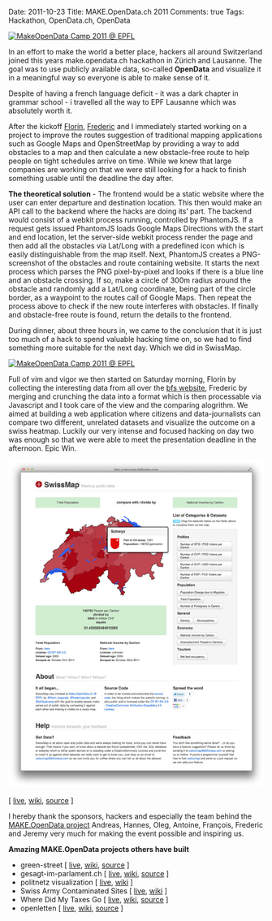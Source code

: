 Date: 2011-10-23
Title: MAKE.OpenData.ch 2011
Comments: true
Tags: Hackathon, OpenData.ch, OpenData

<p><a href="http://www.flickr.com/photos/agentcmos/6203132361/"
        title="MakeOpenData Camp 2011 @ EPFL by Philipp Küng, on Flickr"><img
            src="http://farm7.static.flickr.com/6153/6203132361_a01dca40de_b.jpg"
            alt="MakeOpenData Camp 2011 @ EPFL"></a></p>

<p>In an effort to make the world a better place, hackers all around Switzerland joined this years make.opendata.ch
    hackathon in Zürich and Lausanne. The goal was to use publicly available data, so-called <strong>OpenData</strong>
    and visualize it in a meaningful way so everyone is able to make sense of it.</p>

<p>Despite of having a french language deficit - it was a dark chapter in grammar school - i travelled all the way to
    EPF Lausanne which was absolutely worth it.</p>

<p>After the kickoff <a href="http://twitter.com/#!/florin_iorganda">Florin</a>, <a
        href="http://twitter.com/#!/FredericJacobs">Frederic</a> and I immediately started working on a project to
    improve the routes suggestion of traditional mapping applications such as Google Maps and OpenStreetMap by providing
    a way to add obstacles to a map and then calculate a new obstacle-free route to help people on tight schedules
    arrive on time. While we knew that large companies are working on that we were still looking for a hack to finish
    something usable until the deadline the day after.</p>

<p><strong>The theoretical solution</strong> - The frontend would be a static website where the user can enter departure
    and destination location. This then would make an API call to the backend where the hacks are doing its&#8217; part.
    The backend would consist of a webkit process running, controlled by PhantomJS. If a request gets issued PhantomJS
    loads Google Maps Directions with the start and end location, let the server-side webkit process render the page and
    then add all the obstacles via Lat/Long with a predefined icon which is easily distinguishable from the map itself.
    Next, PhantomJS creates a PNG-screenshot of the obstacles and route containing website. It starts the next process
    which parses the PNG pixel-by-pixel and looks if there is a blue line and an obstacle crossing. If so, make a circle
    of 300m radius around the obstacle and randomly add a Lat/Long coordinate, being part of the circle border, as a
    waypoint to the routes call of Google Maps. Then repeat the process above to check if the new route interferes with
    obstacles. If finally and obstacle-free route is found, return the details to the frontend.</p>

<p>During dinner, about three hours in, we came to the conclusion that it is just too much of a hack to spend valuable
    hacking time on, so we had to find something more suitable for the next day. Which we did in SwissMap.</p>

<p><a href="http://www.flickr.com/photos/agentcmos/6203706302/"
        title="MakeOpenData Camp 2011 @ EPFL by Philipp Küng, on Flickr"><img
            src="http://farm7.static.flickr.com/6153/6203706302_dbd6f92b8e_b.jpg"
            alt="MakeOpenData Camp 2011 @ EPFL"></a></p>

<p>Full of vim and vigor we then started on Saturday morning, Florin by collecting the interesting data from all over
    the <a href="http://www.bfs.admin.ch/">bfs website</a>, Frederic by merging and crunching the data into a format
    which is then processable via Javascript and I took care of the view and the comparing alogrithm. We aimed at
    building a web application where citizens and data-journalists can compare two different, unrelated datasets and
    visualize the outcome on a swiss heatmap. Luckily our very intense and focused hacking on day two was enough so that
    we were able to meet the presentation deadline in the afternoon. Epic Win.</p>

<p><img src="/images/2011/10/swissmap_screenshot.jpg" alt="SwissMap Screenshot" /></p>

<p>[ <a href="http://swissmap.bitfondue.com/">live</a>, <a
        href="http://makeopendata.ch/doku.php?id=project:swissmap">wiki</a>, <a
        href="http://github.com/philippkueng/swissmap">source</a> ]</p>

<p>I hereby thank the sponsors, hackers and especially the team behind the <a
        href="http://makeopendata.ch/">MAKE.OpenData project</a> Andreas, Hannes, Oleg, Antoine, François, Frederic and
    Jeremy very much for making the event possible and inspiring us.</p>

<p><strong>Amazing MAKE.OpenData projects others have built</strong></p>

<ul>
    <li>green-street [ <a href="http://opendata.utou.ch/lausanne/">live</a>, <a
            href="http://makeopendata.ch/doku.php?id=project:green_street">wiki</a>, <a
            href="http://github.com/loleg/green-street">source</a> ]</li>
    <li>gesagt-im-parlament.ch [ <a href="http://gesagt-im-parlament.ch/">live</a>, <a
            href="http://makeopendata.ch/doku.php?id=project:parlament">wiki</a>, <a
            href="http://github.com/gwrtheyrn/gesagt-im-parlament.ch">source</a> ]</li>
    <li>politnetz visualization [ <a href="http://www.riaforweb.com/BTCPOLIT/">live</a>, <a
            href="http://makeopendata.ch/doku.php?id=project:politnetz">wiki</a> ]</li>
    <li>Swiss Army Contaminated Sites [ <a
            href="http://lab.interactivethings.com/swiss-army-contaminated-sites/">live</a>, <a
            href="http://makeopendata.ch/doku.php?id=project:swiss_army_contaminated_sites">wiki</a> ]</li>
    <li>Where Did My Taxes Go [ <a href="http://wheredidmytaxesgo.nelm.io/">live</a>, <a
            href="http://makeopendata.ch/doku.php?id=project:wheredidmytaxesgo">wiki</a>, <a
            href="http://github.com/Seldaek/wheredidmytaxesgo">source</a> ]</li>
    <li>openletten [ <a href="http://www.tamberg.org/makeopendata/2011/jquery.html">live</a>, <a
            href="http://makeopendata.ch/doku.php?id=project:openletten">wiki</a>, <a
            href="http://bitbucket.org/tamberg/makeopendata/overview">source</a> ]</li>
</ul>
